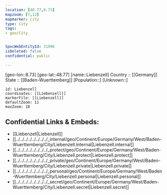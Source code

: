 ```yaml
---
location: [48.77,8.73] 
mapzoom: [7,12] 
mapmarker: city 
type: City
tags:
- geo/City


SpocWebEntityId: 31996
isDeleted: false
confidential: public

---
```

[geo-lon::8.73] 
[geo-lat::48.77] 
[name::Liebenzell] 
Country :: [[Germany]]  
State :: [[Baden-Wuerttemberg]] 
[Population::] 
[Unknown::] 


```leaflet
id: Liebenzell
coordinates: [[Liebenzell]] 
markerFile: [[Liebenzell]] 
defaultZoom: 11 
maxZoom: 18
```


## Confidential Links & Embeds: 
- [[Liebenzell|Liebenzell]]  
- [[../../../../../../../../_internal/geo/Continent/Europe/Germany/West/Baden-Wuerttemberg/City/Liebenzell.internal|Liebenzell.internal]] 
- [[../../../../../../../../_protect/geo/Continent/Europe/Germany/West/Baden-Wuerttemberg/City/Liebenzell.protect|Liebenzell.protect]] 
- [[../../../../../../../../_private/geo/Continent/Europe/Germany/West/Baden-Wuerttemberg/City/Liebenzell.private|Liebenzell.private]] 
- [[../../../../../../../../_personal/geo/Continent/Europe/Germany/West/Baden-Wuerttemberg/City/Liebenzell.personal|Liebenzell.personal]] 
- [[../../../../../../../../_secret/geo/Continent/Europe/Germany/West/Baden-Wuerttemberg/City/Liebenzell.secret|Liebenzell.secret]] 
